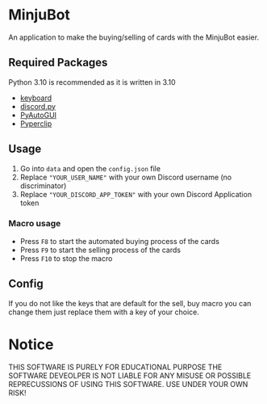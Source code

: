 # MinjuBot
An application to make the buying/selling of cards with the MinjuBot easier.

## Required Packages
Python 3.10 is recommended as it is written in 3.10
* [keyboard](https://pypi.org/project/keyboard/)
* [discord.py](https://github.com/Rapptz/discord.py)
* [PyAutoGUI](https://pyautogui.readthedocs.io/en/latest/)
* [Pyperclip](https://pypi.org/project/pyperclip/)

## Usage
1. Go into ```data``` and open the ```config.json``` file
2. Replace ``"YOUR_USER_NAME"`` with your own Discord username (no discriminator)
3. Replace ``"YOUR_DISCORD_APP_TOKEN"`` with your own Discord Application token

### Macro usage
* Press ``F8`` to start the automated buying process of the cards 
* Press ``F9`` to start the selling process of the cards 
* Press ``F10`` to stop the macro

## Config
If you do not like the keys that are default for the sell, buy macro you can change them just replace them with
a key of your choice.

# Notice
THIS SOFTWARE IS PURELY FOR EDUCATIONAL PURPOSE
THE SOFTWARE DEVEOLPER IS NOT LIABLE FOR ANY MISUSE OR POSSIBLE REPRECUSSIONS OF USING THIS
SOFTWARE. USE UNDER YOUR OWN RISK!

